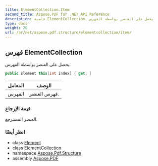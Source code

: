 ```yaml
---
title: ElementCollection.Item
second_title: Aspose.PDF for .NET API Reference
description: خاصية ElementCollection. يحصل على العنصر بواسطة الفهرس
type: docs
weight: 20
url: /ar/net/aspose.pdf.structure/elementcollection/item/
---
```

## فهرس ElementCollection

يحصل على العنصر بواسطة الفهرس.

```csharp
public Element this[int index] { get; }
```

| المعامل | الوصف |
| --- | --- |
| الفهرس | فهرس العنصر. |

### قيمة الإرجاع

العنصر المسترجع.

### انظر أيضًا

* class [Element](../../element/)
* class [ElementCollection](../)
* namespace [Aspose.Pdf.Structure](../../../aspose.pdf.structure/)
* assembly [Aspose.PDF](../../../)